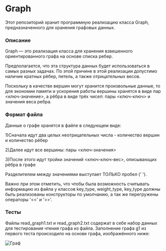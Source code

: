 # Graph

Этот репозиторий хранит программную реализацию класса Graph, предназначенного для хранения графовых данных.

### Описание
Graph — это реализация класса для хранения взвешенного ориентированного графа на основе списка ребер.


Предполагается, что эта структура данных будет использоваться в самых разных задачах. По этой причине в этой реализации
допустимо наличие кратных рёбер, петель, а также отрицательных весов.

Поскольку в качестве вершин могут хранится произвольные данные, то
для экономии памяти и ускорения работы вершины хранятся в виде пар <ключ-значение>, 
а рёбра в виде трёх чисел: пары <ключ-ключ> и значения веса ребра.

### Формат файла
Данные о графе хранятся в файле в следующем виде:

1)Сначала идут два целых неотрицательных числа - количество вершин и количество рёбер

2)Далее идут все вершины: пары <ключ-значения>

3)После этого идут тройки значений <ключ-ключ-вес>, описывающих рёбра в графе

Разделителем между значениями выступает ТОЛЬКО пробел (' ').

Важно при этом отметить, что чтобы была возможность считывать информацию из файла у классов key_type, weight_type, key_type 
должны быть реализованы конструкторы по умолчанию, а так же перегружены операторы '<<' и '>>'.

### Тесты
Файлы read_graph1.txt и read_graph2.txt содержат в себе набор данных для тестирования чтения графа из файла.
Заполнение графа g1 из первого теста происходило на основе графа, изображённого ниже:






![Граф](https://user-images.githubusercontent.com/103902271/222981409-caccd1ed-06ed-4236-9259-f86a2fdbdb56.jpg)
